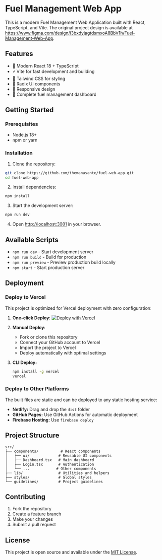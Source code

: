 
# Fuel Management Web App

This is a modern Fuel Management Web Application built with React, TypeScript, and Vite. The original project design is available at https://www.figma.com/design/i3bxdyjagtdsmxoA8BbV1h/Fuel-Management-Web-App.

## Features

- 🚀 Modern React 18 + TypeScript
- ⚡ Vite for fast development and building
- 🎨 Tailwind CSS for styling
- 🧩 Radix UI components
- 📱 Responsive design
- 🔧 Complete fuel management dashboard

## Getting Started

### Prerequisites

- Node.js 18+ 
- npm or yarn

### Installation

1. Clone the repository:
```bash
git clone https://github.com/themanasante/fuel-web-app.git
cd fuel-web-app
```

2. Install dependencies:
```bash
npm install
```

3. Start the development server:
```bash
npm run dev
```

4. Open [http://localhost:3001](http://localhost:3001) in your browser.

## Available Scripts

- `npm run dev` - Start development server
- `npm run build` - Build for production
- `npm run preview` - Preview production build locally
- `npm start` - Start production server

## Deployment

### Deploy to Vercel

This project is optimized for Vercel deployment with zero configuration:

1. **One-click Deploy:**
   [![Deploy with Vercel](https://vercel.com/button)](https://vercel.com/new/clone?repository-url=https://github.com/themanasante/fuel-web-app)

2. **Manual Deploy:**
   - Fork or clone this repository
   - Connect your GitHub account to Vercel
   - Import the project to Vercel
   - Deploy automatically with optimal settings

3. **CLI Deploy:**
   ```bash
   npm install -g vercel
   vercel
   ```

### Deploy to Other Platforms

The built files are static and can be deployed to any static hosting service:

- **Netlify:** Drag and drop the `dist` folder
- **GitHub Pages:** Use GitHub Actions for automatic deployment
- **Firebase Hosting:** Use `firebase deploy`

## Project Structure

```
src/
├── components/          # React components
│   ├── ui/             # Reusable UI components
│   ├── Dashboard.tsx   # Main dashboard
│   ├── Login.tsx       # Authentication
│   └── ...            # Other components
├── lib/                # Utilities and helpers
├── styles/             # Global styles
└── guidelines/         # Project guidelines
```

## Contributing

1. Fork the repository
2. Create a feature branch
3. Make your changes
4. Submit a pull request

## License

This project is open source and available under the [MIT License](LICENSE).  